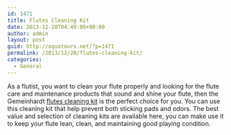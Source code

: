 ```yaml
---
id: 1471
title: Flutes Cleaning Kit
date: 2013-12-20T04:49:00+00:00
author: admin
layout: post
guid: http://aquatours.net/?p=1471
permalink: /2013/12/20/flutes-cleaning-kit/
categories:
  - General
---
```

As a flutist, you want to clean your flute properly and looking for the flute care and maintenance products that sound and shine your flute, then the Gemeinhardt [flutes cleaning kit](http://www.musiciansfriend.com/woodwinds/gemeinhardt-flute-cleaning-kit) is the perfect choice for you. You can use this cleaning kit that help prevent both sticking pads and odors. The best value and selection of cleaning kits are available here, you can make use it to keep your flute lean, clean, and maintaining good playing condition.